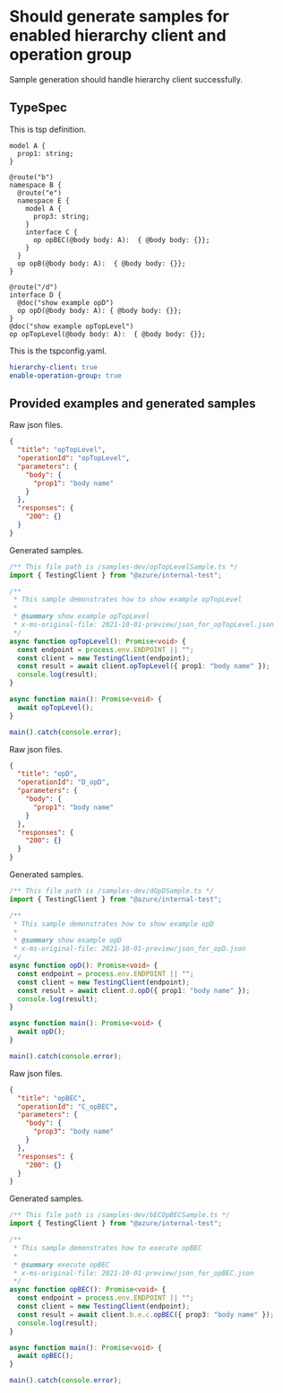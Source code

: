 # Should generate samples for enabled hierarchy client and operation group

Sample generation should handle hierarchy client successfully.

## TypeSpec

This is tsp definition.

```tsp
model A {
  prop1: string;
}

@route("b")
namespace B {
  @route("e")
  namespace E {
    model A {
      prop3: string;
    }
    interface C {
      op opBEC(@body body: A):  { @body body: {}};
    }
  }
  op opB(@body body: A):  { @body body: {}};
}

@route("/d")
interface D {
  @doc("show example opD")
  op opD(@body body: A): { @body body: {}};
}
@doc("show example opTopLevel")
op opTopLevel(@body body: A):  { @body body: {}};
```

This is the tspconfig.yaml.

```yaml
hierarchy-client: true
enable-operation-group: true
```

## Provided examples and generated samples

Raw json files.

```json for opTopLevel
{
  "title": "opTopLevel",
  "operationId": "opTopLevel",
  "parameters": {
    "body": {
      "prop1": "body name"
    }
  },
  "responses": {
    "200": {}
  }
}
```

Generated samples.

```ts samples
/** This file path is /samples-dev/opTopLevelSample.ts */
import { TestingClient } from "@azure/internal-test";

/**
 * This sample demonstrates how to show example opTopLevel
 *
 * @summary show example opTopLevel
 * x-ms-original-file: 2021-10-01-preview/json_for_opTopLevel.json
 */
async function opTopLevel(): Promise<void> {
  const endpoint = process.env.ENDPOINT || "";
  const client = new TestingClient(endpoint);
  const result = await client.opTopLevel({ prop1: "body name" });
  console.log(result);
}

async function main(): Promise<void> {
  await opTopLevel();
}

main().catch(console.error);
```

Raw json files.

```json for opD
{
  "title": "opD",
  "operationId": "D_opD",
  "parameters": {
    "body": {
      "prop1": "body name"
    }
  },
  "responses": {
    "200": {}
  }
}
```

Generated samples.

```ts samples
/** This file path is /samples-dev/dOpDSample.ts */
import { TestingClient } from "@azure/internal-test";

/**
 * This sample demonstrates how to show example opD
 *
 * @summary show example opD
 * x-ms-original-file: 2021-10-01-preview/json_for_opD.json
 */
async function opD(): Promise<void> {
  const endpoint = process.env.ENDPOINT || "";
  const client = new TestingClient(endpoint);
  const result = await client.d.opD({ prop1: "body name" });
  console.log(result);
}

async function main(): Promise<void> {
  await opD();
}

main().catch(console.error);
```

Raw json files.

```json for opBEC
{
  "title": "opBEC",
  "operationId": "C_opBEC",
  "parameters": {
    "body": {
      "prop3": "body name"
    }
  },
  "responses": {
    "200": {}
  }
}
```

Generated samples.

```ts samples
/** This file path is /samples-dev/bECOpBECSample.ts */
import { TestingClient } from "@azure/internal-test";

/**
 * This sample demonstrates how to execute opBEC
 *
 * @summary execute opBEC
 * x-ms-original-file: 2021-10-01-preview/json_for_opBEC.json
 */
async function opBEC(): Promise<void> {
  const endpoint = process.env.ENDPOINT || "";
  const client = new TestingClient(endpoint);
  const result = await client.b.e.c.opBEC({ prop3: "body name" });
  console.log(result);
}

async function main(): Promise<void> {
  await opBEC();
}

main().catch(console.error);
```
